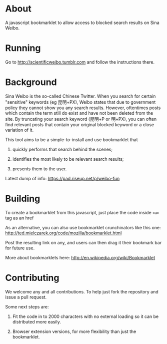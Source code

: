 About
======
A javascript bookmarklet to allow access to blocked search results on Sina Weibo. 

Running
=======

Go to http://scientificweibo.tumblr.com and follow the instructions there.

Background
==========

Sina Weibo is the so-called Chinese Twitter. When you search for certain "sensitive" keywords 
(eg 昆明+PX), Weibo states that due to government policy they cannot show you any search results. 
However, oftentimes posts which contain the term still do exist and have not been deleted from the 
site. By truncating your search keyword (昆明+P or 明+PX), you can often find relevant posts that 
contain your original blocked keyword or a close variation of it.

This tool aims to be a simple-to-install and use bookmarklet that 

1. quickly performs that search behind the scenes;

2. identifies the most likely to be relevant search results;

3. presents them to the user.

Latest dump of info: https://pad.riseup.net/p/weibo-fun


Building
========

To create a bookmarklet from this javascript, just place the code inside `<a>` tag as an href

As an alternative, you can also use bookmarklet crunchinators like this one: http://ted.mielczarek.org/code/mozilla/bookmarklet.html

Post the resulting link on any, and users can then drag it their bookmark bar for future use. 

More about bookmarklets here: http://en.wikipedia.org/wiki/Bookmarklet

Contributing
============

We welcome any and all contributions. To help just fork the repository and issue a pull request. 

Some next steps are: 

1. Fit the code in to 2000 characters with no external loading so it can be distributed more easily. 

2. Browser extension versions, for more flexibility than just the bookmarklet.

